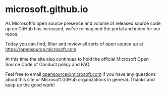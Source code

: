 microsoft.github.io
===================

As Microsoft's open source presence and volume of released source code up on GitHub has
increased, we've reimagined the portal and index for our repos.

Today you can find, filter and review all sorts of open source up at https://opensource.microsoft.com.

At this time the site also continues to hold the official Microsoft Open Source Code of Conduct policy and
FAQ.

Feel free to email [opensource@microsoft.com](mailto:opensource@microsoft.com) if you have any questions about this site or Microsoft GitHub
organizations in general.
Thanks and keep up the good work!
